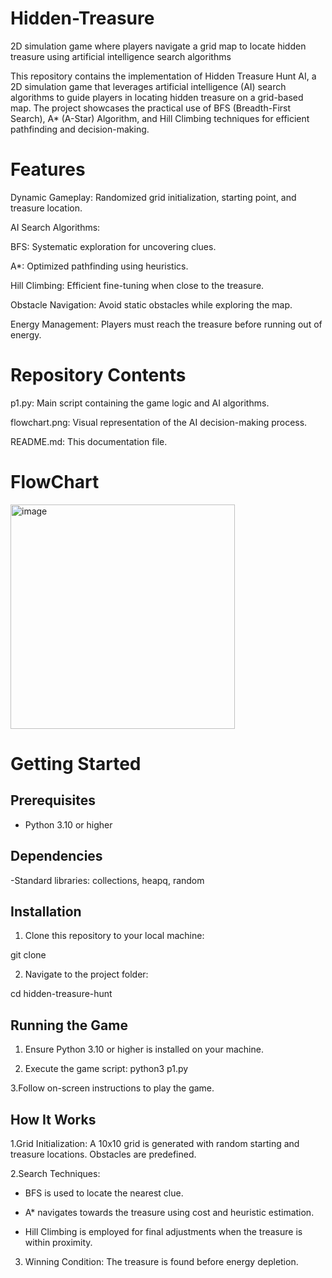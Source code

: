 # Hidden-Treasure
 2D simulation game where players navigate a grid map to locate hidden treasure using artificial intelligence search algorithms

This repository contains the implementation of Hidden Treasure Hunt AI, a 2D simulation game that leverages artificial intelligence (AI) search algorithms to guide players in locating hidden treasure on a grid-based map. The project showcases the practical use of BFS (Breadth-First Search), A* (A-Star) Algorithm, and Hill Climbing techniques for efficient pathfinding and decision-making.
 
# Features

Dynamic Gameplay: Randomized grid initialization, starting point, and treasure location.

AI Search Algorithms:

BFS: Systematic exploration for uncovering clues.

A*: Optimized pathfinding using heuristics.

Hill Climbing: Efficient fine-tuning when close to the treasure.

Obstacle Navigation: Avoid static obstacles while exploring the map.

Energy Management: Players must reach the treasure before running out of energy.

# Repository Contents
p1.py: Main script containing the game logic and AI algorithms.

flowchart.png: Visual representation of the AI decision-making process.

README.md: This documentation file.

# FlowChart
<img width="359" alt="image" src="https://github.com/user-attachments/assets/1f5aa46b-4794-4226-8969-52c59bc6d8d8" />

# Getting Started

## Prerequisites

- Python 3.10 or higher

## Dependencies

-Standard libraries: collections, heapq, random

## Installation

1. Clone this  repository to your local machine:

 git clone <repository-link>

2. Navigate to the project folder:

 cd hidden-treasure-hunt

## Running the Game

1. Ensure Python 3.10 or higher is installed on your machine.
 
2. Execute the game script:
 python3 p1.py

3.Follow on-screen instructions to play the game.

## How It Works

1.Grid Initialization: A 10x10 grid is generated with random starting and treasure locations. Obstacles are predefined.

2.Search Techniques:

 - BFS is used to locate the nearest clue.
  
 - A* navigates towards the treasure using cost and heuristic estimation.
  
 - Hill Climbing is employed for final adjustments when the treasure is within proximity.

3. Winning Condition: The treasure is found before energy depletion.



